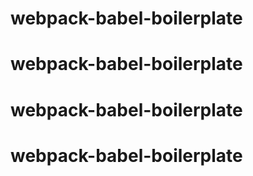 # webpack-babel-boilerplate
# webpack-babel-boilerplate
# webpack-babel-boilerplate
# webpack-babel-boilerplate
